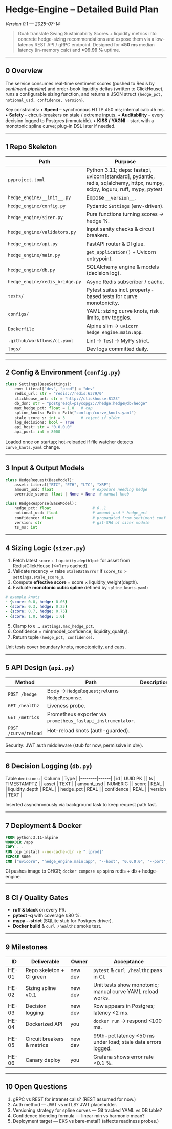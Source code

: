 # Hedge-Engine – Detailed Build Plan
*Version 0.1 — 2025-07-14*

> Goal: translate Swing Sustainability Scores + liquidity metrics into concrete hedge-sizing recommendations and expose them via a low-latency REST API / gRPC endpoint. Designed for **≤50 ms** median latency (in-memory calc) and **>99.99 %** uptime.

---
## 0  Overview
The service consumes real-time sentiment scores (pushed to Redis by *sentiment-pipeline*) and order-book liquidity deltas (written to ClickHouse), runs a configurable sizing function, and returns a JSON struct `{hedge_pct, notional_usd, confidence, version}`.

Key constraints:
• **Speed** – synchronous HTTP ≤50 ms; internal calc ≤5 ms.
• **Safety** – circuit-breakers on stale / extreme inputs.
• **Auditability** – every decision logged to Postgres (immutable).
• **KISS / YAGNI** – start with a monotonic spline curve; plug-in DSL later if needed.

---
## 1  Repo Skeleton
| Path | Purpose |
|------|---------|
| `pyproject.toml` | Python 3.11; deps: fastapi, uvicorn[standard], pydantic, redis, sqlalchemy, httpx, numpy, scipy, loguru, ruff, mypy, pytest |
| `hedge_engine/__init__.py` | Expose `__version__`. |
| `hedge_engine/config.py` | Pydantic `Settings` (env-driven). |
| `hedge_engine/sizer.py` | Pure functions turning scores → hedge %. |
| `hedge_engine/validators.py` | Input sanity checks & circuit breakers. |
| `hedge_engine/api.py` | FastAPI router & DI glue. |
| `hedge_engine/main.py` | `get_application()` + Uvicorn entrypoint. |
| `hedge_engine/db.py` | SQLAlchemy engine & models (decision log). |
| `hedge_engine/redis_bridge.py` | Async Redis subscriber / cache. |
| `tests/` | Pytest suites incl. property-based tests for curve monotonicity. |
| `configs/` | YAML: sizing curve knots, risk limits, env toggles. |
| `Dockerfile` | Alpine slim → `uvicorn hedge_engine.main:app`. |
| `.github/workflows/ci.yaml` | Lint → Test → MyPy strict.
| `logs/` | Dev logs committed daily. |

---
## 2  Config & Environment (`config.py`)
```python
class Settings(BaseSettings):
    env: Literal["dev", "prod"] = "dev"
    redis_url: str = "redis://redis:6379/0"
    clickhouse_url: str = "http://clickhouse:8123"
    db_dsn: str = "postgresql+psycopg2://hedge:hedge@db/hedge"
    max_hedge_pct: float = 1.0   # cap
    spline_knots: Path = Path("configs/curve_knots.yaml")
    stale_score_s: int = 3       # reject if older
    log_decisions: bool = True
    api_host: str = "0.0.0.0"
    api_port: int = 8000
```
Loaded once on startup; hot-reloaded if file watcher detects `curve_knots.yaml` change.

---
## 3  Input & Output Models
```python
class HedgeRequest(BaseModel):
    asset: Literal["BTC", "ETH", "LTC", "XRP"]
    amount_usd: float                 # exposure needing hedge
    override_score: float | None = None  # manual knob

class HedgeResponse(BaseModel):
    hedge_pct: float                  # 0..1
    notional_usd: float               # amount_usd * hedge_pct
    confidence: float                 # propagated from sentiment conf & liquidity quality
    version: str                      # git-SHA of sizer module
    ts_ms: int
```

---
## 4  Sizing Logic (`sizer.py`)
1. Fetch latest `score` + `liquidity.depth1pct` for asset from Redis/ClickHouse (<=1 ms cached).
2. Validate recency → raise `StaleDataError` if `score_ts > settings.stale_score_s`.
3. Compute **effective score** = score × liquidity_weight(depth).
4. Evaluate **monotonic cubic spline** defined by `spline_knots.yaml`:
```yaml
# example knots
- {score: 0.0, hedge: 0.05}
- {score: 0.3, hedge: 0.25}
- {score: 0.7, hedge: 0.75}
- {score: 1.0, hedge: 1.0}
```
5. Clamp to `0 … settings.max_hedge_pct`.
6. Confidence = min(model_confidence, liquidity_quality).
7. Return tuple `(hedge_pct, confidence)`.

Unit tests cover boundary knots, monotonicity, and caps.

---
## 5  API Design (`api.py`)
| Method | Path | Description |
|--------|------|-------------|
| `POST /hedge` | Body → `HedgeRequest`; returns `HedgeResponse`. |
| `GET /healthz` | Liveness probe. |
| `GET /metrics` | Prometheus exporter via `prometheus_fastapi_instrumentator`. |
| `POST /curve/reload` | Hot-reload knots (auth-guarded). |

Security: JWT auth middleware (stub for now, permissive in *dev*).

---
## 6  Decision Logging (`db.py`)
Table `decisions`:
| Column | Type |
|--------|------|
| id | UUID PK |
| ts | TIMESTAMPTZ |
| asset | TEXT |
| amount_usd | NUMERIC |
| score | REAL |
| liquidity_depth | REAL |
| hedge_pct | REAL |
| confidence | REAL |
| version | TEXT |

Inserted asynchronously via background task to keep request path fast.

---
## 7  Deployment & Docker
```dockerfile
FROM python:3.11-alpine
WORKDIR /app
COPY . .
RUN pip install --no-cache-dir -e ".[prod]"
EXPOSE 8000
CMD ["uvicorn", "hedge_engine.main:app", "--host", "0.0.0.0", "--port", "8000"]
```
CI pushes image to GHCR; `docker compose up` spins redis + db + hedge-engine.

---
## 8  CI / Quality Gates
* **ruff & black** on every PR.
* **pytest -q** with coverage ≥80 %.
* **mypy --strict** (SQLite stub for Postgres driver).
* **Docker build** & `curl /healthz` smoke test.

---
## 9  Milestones
| ID | Deliverable | Owner | Acceptance |
|----|-------------|-------|------------|
| HE-01 | Repo skeleton + CI green | new dev | `pytest` & `curl /healthz` pass in CI. |
| HE-02 | Sizing spline v0.1 | new dev | Unit tests show monotonic; manual curve YAML reload works. |
| HE-03 | Decision logging | new dev | Row appears in Postgres; latency ≤2 ms. |
| HE-04 | Dockerized API | you | `docker run` → respond ≤100 ms. |
| HE-05 | Circuit breakers & metrics | new dev | 99th-pct latency ≤50 ms under load; stale data errors logged. |
| HE-06 | Canary deploy | you | Grafana shows error rate <0.1 %. |

---
## 10  Open Questions
1. gRPC vs REST for intranet calls?  (REST assumed for now.)
2. Auth method — JWT vs mTLS?  JWT placeholder.
3. Versioning strategy for spline curves — Git tracked YAML vs DB table?
4. Confidence blending formula — linear min vs harmonic mean?
5. Deployment target — EKS vs bare-metal? (affects readiness probes.) 